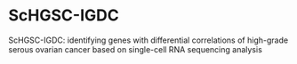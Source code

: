 # ScHGSC-IGDC
ScHGSC-IGDC: identifying genes with differential correlations of high-grade serous ovarian cancer based on single-cell RNA sequencing analysis
